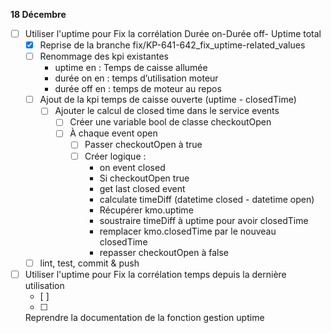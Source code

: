 **18 Décembre**
- [ ] Utiliser l'uptime pour Fix la corrélation Durée on-Durée off- Uptime total
    - [x] Reprise de la branche fix/KP-641-642_fix_uptime-related_values
    - [ ] Renommage des kpi existantes
        - uptime en  : Temps de caisse allumée
        - durée on en : temps d’utilisation moteur
        - durée off en : temps de moteur au repos
    - [ ] Ajout de la kpi temps de caisse ouverte (uptime - closedTime)
        - [ ] Ajouter le calcul de closed time dans le service events
            - [ ] Créer une variable bool de classe checkoutOpen
            - [ ] À chaque event open
                - [ ] Passer checkoutOpen à true
                - [ ] Créer logique : 
                    - on event closed
                    - Si checkoutOpen true
                    - get last closed event
                    - calculate timeDiff (datetime closed - datetime open)
                    - Récupérer kmo.uptime
                    - soustraire timeDiff à uptime pour avoir closedTime
                    - remplacer kmo.closedTime par le nouveau closedTime
                    - repasser checkoutOpen à false
    - [ ] lint, test, commit & push
- [ ] Utiliser l'uptime pour Fix la corrélation temps depuis la dernière utilisation
    - [ ] 
    - [ ] 

    Reprendre la documentation de la fonction gestion uptime